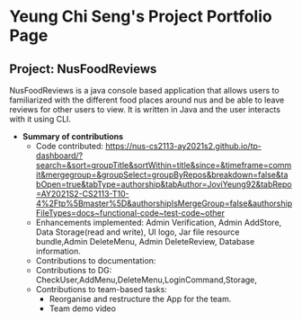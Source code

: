 # Yeung Chi Seng's Project Portfolio Page


## Project: NusFoodReviews

NusFoodReviews is a java console based application that allows
users to familiarized with the different food places around nus and be able
to leave reviews for other users to view. It is written in Java and the user
interacts with it using CLI.


* **Summary of contributions**
  * Code contributed: https://nus-cs2113-ay2021s2.github.io/tp-dashboard/?search=&sort=groupTitle&sortWithin=title&since=&timeframe=commit&mergegroup=&groupSelect=groupByRepos&breakdown=false&tabOpen=true&tabType=authorship&tabAuthor=JoviYeung92&tabRepo=AY2021S2-CS2113-T10-4%2Ftp%5Bmaster%5D&authorshipIsMergeGroup=false&authorshipFileTypes=docs~functional-code~test-code~other
  * Enhancements implemented: Admin Verification, Admin AddStore, Data Storage(read and write), UI logo, Jar file resource bundle,Admin DeleteMenu, Admin DeleteReview, Database information.
  * Contributions to documentation: 
  * Contributions to DG: CheckUser,AddMenu,DeleteMenu,LoginCommand,Storage,
  * Contributions to team-based tasks:
    * Reorganise and restructure the App for the team.
    * Team demo video

